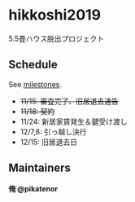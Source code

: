 # hikkoshi2019

5.5畳ハウス脱出プロジェクト

## Schedule

See [milestones](https://github.com/pikatenor/hikkoshi2019/milestones).

 - ~~11/15: 審査完了、旧居退去通告~~
 - ~~11/18: 契約~~
 - 11/24: 新居家賃発生＆鍵受け渡し
 - 12/7,8: 引っ越し決行
 - 12/15: 旧居退去日
 
 ## Maintainers
 
 **俺 @pikatenor**
